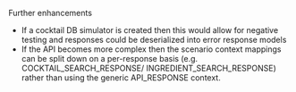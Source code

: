 Further enhancements

* If a cocktail DB simulator is created then this would allow for negative testing and responses could be deserialized into error response models
* If the API becomes more complex then the scenario context mappings can be split down on a per-response basis (e.g. COCKTAIL_SEARCH_RESPONSE/ INGREDIENT_SEARCH_RESPONSE)
  rather than using the generic API_RESPONSE context. 